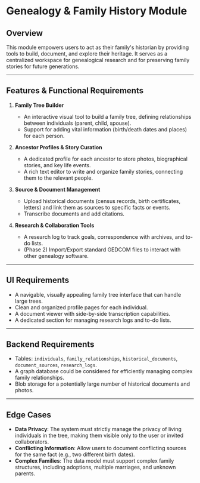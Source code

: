 # Genealogy & Family History Module

## Overview
This module empowers users to act as their family's historian by providing tools to build, document, and explore their heritage. It serves as a centralized workspace for genealogical research and for preserving family stories for future generations.

---

## Features & Functional Requirements

1.  **Family Tree Builder**
    * An interactive visual tool to build a family tree, defining relationships between individuals (parent, child, spouse).
    * Support for adding vital information (birth/death dates and places) for each person.

2.  **Ancestor Profiles & Story Curation**
    * A dedicated profile for each ancestor to store photos, biographical stories, and key life events.
    * A rich text editor to write and organize family stories, connecting them to the relevant people.

3.  **Source & Document Management**
    * Upload historical documents (census records, birth certificates, letters) and link them as sources to specific facts or events.
    * Transcribe documents and add citations.

4.  **Research & Collaboration Tools**
    * A research log to track goals, correspondence with archives, and to-do lists.
    * (Phase 2) Import/Export standard GEDCOM files to interact with other genealogy software.

---

## UI Requirements

* A navigable, visually appealing family tree interface that can handle large trees.
* Clean and organized profile pages for each individual.
* A document viewer with side-by-side transcription capabilities.
* A dedicated section for managing research logs and to-do lists.

---

## Backend Requirements

* Tables: `individuals`, `family_relationships`, `historical_documents`, `document_sources`, `research_logs`.
* A graph database could be considered for efficiently managing complex family relationships.
* Blob storage for a potentially large number of historical documents and photos.

---

## Edge Cases

* **Data Privacy**: The system must strictly manage the privacy of living individuals in the tree, making them visible only to the user or invited collaborators.
* **Conflicting Information**: Allow users to document conflicting sources for the same fact (e.g., two different birth dates).
* **Complex Families**: The data model must support complex family structures, including adoptions, multiple marriages, and unknown parents.